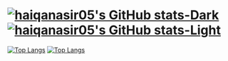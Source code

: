 [![haiqanasir05's GitHub stats-Dark](https://github-readme-stats.vercel.app/api?username=haiqanasir05&show_icons=true&theme=vue-dark#gh-dark-mode-only)](https://github.com/anuraghazra/github-readme-stats#gh-dark-mode-only)
[![haiqanasir05's GitHub stats-Light](https://github-readme-stats.vercel.app/api?username=haiqanasir05&show_icons=true&theme=vue#gh-light-mode-only)](https://github.com/anuraghazra/github-readme-stats#gh-light-mode-only)
=======================================================================
[![Top Langs](https://github-readme-stats.vercel.app/api/top-langs/?username=haiqanasir05&layout=compact&theme=vue-dark#gh-dark-mode-only)](https://github.com/anuraghazra/github-readme-stats#gh-dark-mode-only)
[![Top Langs](https://github-readme-stats.vercel.app/api/top-langs/?username=haiqanasir05&layout=compact&theme=vue#gh-light-mode-only)](https://github.com/anuraghazra/github-readme-stats#gh-light-mode-only)
